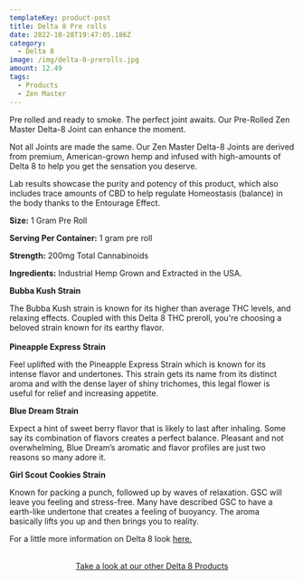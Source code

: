 ```yaml
---
templateKey: product-post
title: Delta 8 Pre rolls
date: 2022-10-28T19:47:05.186Z
category:
  - Delta 8
image: /img/delta-8-prerolls.jpg
amount: 12.49
tags:
  - Products
  - Zen Master
---
```

Pre rolled and ready to smoke.  The perfect joint awaits. Our Pre-Rolled Zen Master Delta-8 Joint can enhance the moment. 

Not all Joints are made the same. Our Zen Master Delta-8 Joints are derived from premium, American-grown hemp and infused with high-amounts of Delta 8 to help you get the sensation you deserve.

Lab results showcase the purity and potency of this product, which also includes trace amounts of CBD to help regulate Homeostasis (balance) in the body thanks to the Entourage Effect.

**Size:** 1 Gram Pre Roll

**Serving Per Container:** 1 gram pre roll

**Strength:** 200mg Total Cannabinoids

**Ingredients:** Industrial Hemp Grown and Extracted in the USA.

**Bubba Kush Strain**

 The Bubba Kush strain is known for its higher than average THC levels, and relaxing effects. Coupled with this Delta 8 THC preroll, you're choosing a beloved strain known for its earthy flavor.\
\
**Pineapple Express Strain**

Feel uplifted with the Pineapple Express Strain which is known for its intense flavor and undertones. This strain gets its name from its distinct aroma and with the dense layer of shiny trichomes, this legal flower is useful for relief and increasing appetite.

**Blue Dream Strain**

Expect a hint of sweet berry flavor that is likely to last after inhaling. Some say its combination of flavors creates a perfect balance. Pleasant and not overwhelming, Blue Dream’s aromatic and flavor profiles are just two reasons so many adore it.

**Girl Scout Cookies Strain**

Known for packing a punch[](https://www.leafly.com/strains/lists/effect/euphoric), followed up by waves of relaxation.[](https://www.leafly.com/strains/lists/effect/relaxed) GSC will leave you feeling and stress-free. Many have described GSC to have a earth-like undertone that creates a feeling of buoyancy. The aroma basically lifts you up and then brings you to reality.

For a little more information on Delta 8 look [here.](https://capitalamericanshaman.com/blog/delta-8/)

<br>

<Center><a class="link-view-more-products" target="_blank" href="https://capitalamericanshaman.com/product-category/delta-8/">Take a look at our other Delta 8 Products</a></Center>